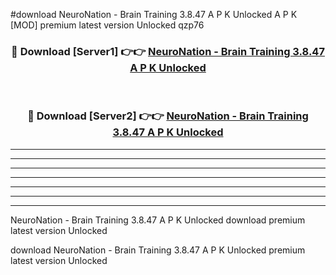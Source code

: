 #download NeuroNation - Brain Training 3.8.47 A P K Unlocked  A P K [MOD] premium latest version Unlocked qzp76 



<div align="center">
<h3>🔴 Download [Server1] 👉👉 <a href="https://apkdownload2.web.app/">NeuroNation - Brain Training 3.8.47 A P K Unlocked </a></h3><br>

<h3>🔴 Download [Server2] 👉👉 <a href="https://apkdownload2.web.app/">NeuroNation - Brain Training 3.8.47 A P K Unlocked </a></h3>
</div>





----------------------------------------------------------

----------------------------------------------------------

----------------------------------------------------------

----------------------------------------------------------

----------------------------------------------------------

----------------------------------------------------------

----------------------------------------------------------

NeuroNation - Brain Training 3.8.47 A P K Unlocked  download premium latest version Unlocked

download NeuroNation - Brain Training 3.8.47 A P K Unlocked  premium latest version Unlocked
